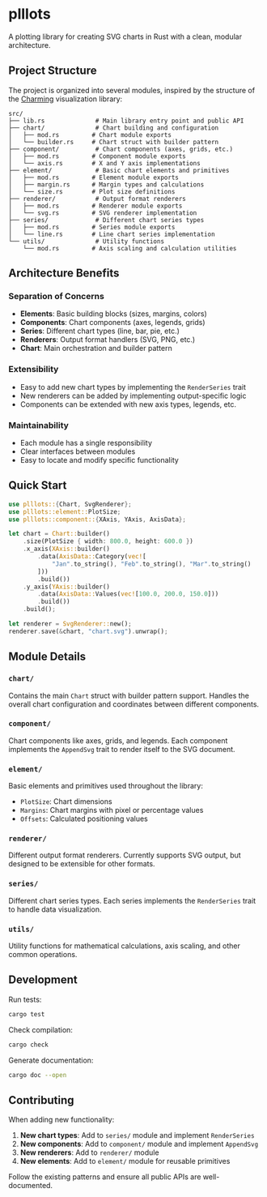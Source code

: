 # plllots

A plotting library for creating SVG charts in Rust with a clean, modular architecture.

## Project Structure

The project is organized into several modules, inspired by the structure of the [Charming](https://github.com/yuankunzhang/charming) visualization library:

```
src/
├── lib.rs              # Main library entry point and public API
├── chart/              # Chart building and configuration
│   ├── mod.rs         # Chart module exports
│   └── builder.rs     # Chart struct with builder pattern
├── component/          # Chart components (axes, grids, etc.)
│   ├── mod.rs         # Component module exports
│   └── axis.rs        # X and Y axis implementations
├── element/            # Basic chart elements and primitives
│   ├── mod.rs         # Element module exports
│   ├── margin.rs      # Margin types and calculations
│   └── size.rs        # Plot size definitions
├── renderer/           # Output format renderers
│   ├── mod.rs         # Renderer module exports
│   └── svg.rs         # SVG renderer implementation
├── series/             # Different chart series types
│   ├── mod.rs         # Series module exports
│   └── line.rs        # Line chart series implementation
└── utils/              # Utility functions
    └── mod.rs         # Axis scaling and calculation utilities
```

## Architecture Benefits

### Separation of Concerns
- **Elements**: Basic building blocks (sizes, margins, colors)
- **Components**: Chart components (axes, legends, grids)
- **Series**: Different chart types (line, bar, pie, etc.)
- **Renderers**: Output format handlers (SVG, PNG, etc.)
- **Chart**: Main orchestration and builder pattern

### Extensibility
- Easy to add new chart types by implementing the `RenderSeries` trait
- New renderers can be added by implementing output-specific logic
- Components can be extended with new axis types, legends, etc.

### Maintainability
- Each module has a single responsibility
- Clear interfaces between modules
- Easy to locate and modify specific functionality

## Quick Start

```rust
use plllots::{Chart, SvgRenderer};
use plllots::element::PlotSize;
use plllots::component::{XAxis, YAxis, AxisData};

let chart = Chart::builder()
    .size(PlotSize { width: 800.0, height: 600.0 })
    .x_axis(XAxis::builder()
        .data(AxisData::Category(vec![
            "Jan".to_string(), "Feb".to_string(), "Mar".to_string()
        ]))
        .build())
    .y_axis(YAxis::builder()
        .data(AxisData::Values(vec![100.0, 200.0, 150.0]))
        .build())
    .build();

let renderer = SvgRenderer::new();
renderer.save(&chart, "chart.svg").unwrap();
```

## Module Details

### `chart/`
Contains the main `Chart` struct with builder pattern support. Handles the overall chart configuration and coordinates between different components.

### `component/`
Chart components like axes, grids, and legends. Each component implements the `AppendSvg` trait to render itself to the SVG document.

### `element/`
Basic elements and primitives used throughout the library:
- `PlotSize`: Chart dimensions
- `Margins`: Chart margins with pixel or percentage values
- `Offsets`: Calculated positioning values

### `renderer/`
Different output format renderers. Currently supports SVG output, but designed to be extensible for other formats.

### `series/`
Different chart series types. Each series implements the `RenderSeries` trait to handle data visualization.

### `utils/`
Utility functions for mathematical calculations, axis scaling, and other common operations.

## Development

Run tests:
```bash
cargo test
```

Check compilation:
```bash
cargo check
```

Generate documentation:
```bash
cargo doc --open
```

## Contributing

When adding new functionality:

1. **New chart types**: Add to `series/` module and implement `RenderSeries`
2. **New components**: Add to `component/` module and implement `AppendSvg`
3. **New renderers**: Add to `renderer/` module
4. **New elements**: Add to `element/` module for reusable primitives

Follow the existing patterns and ensure all public APIs are well-documented.